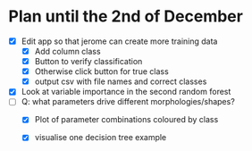 # Plan until the 2nd of December

- [x] Edit app so that jerome can create more training data
  - [x] Add column class
  - [x] Button to verify classification
  - [x] Otherwise click button for true class
  - [x] output csv with file names and correct classes
- [x] Look at variable importance in the second random forest
- [ ] Q: what parameters drive different morphologies/shapes?
  - [x] Plot of parameter combinations coloured by class
  - [x] visualise one decision tree example

